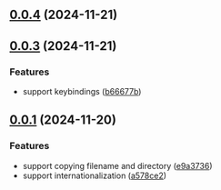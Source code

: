 ## [0.0.4](https://github.com/chouchouji/copy-filename-pro/compare/v0.0.3...v0.0.4) (2024-11-21)



## [0.0.3](https://github.com/chouchouji/copy-filename-pro/compare/v0.0.1...v0.0.3) (2024-11-21)


### Features

* support keybindings ([b66677b](https://github.com/chouchouji/copy-filename-pro/commit/b66677b3077f7f8c85d575305fc5909323698105))



## [0.0.1](https://github.com/chouchouji/copy-filename-pro/compare/e9a37360792b214f969a091b52c52ed33ec975c0...v0.0.1) (2024-11-20)


### Features

* support copying filename and directory ([e9a3736](https://github.com/chouchouji/copy-filename-pro/commit/e9a37360792b214f969a091b52c52ed33ec975c0))
* support internationalization ([a578ce2](https://github.com/chouchouji/copy-filename-pro/commit/a578ce213b9e91d68fdd0deaeaa909e90af9f556))




